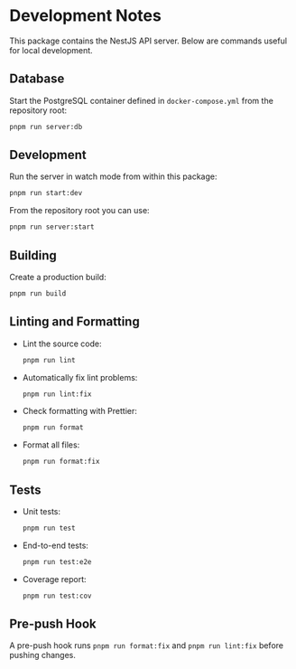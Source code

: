 # Development Notes

This package contains the NestJS API server. Below are commands useful for local development.

## Database

Start the PostgreSQL container defined in `docker-compose.yml` from the repository root:

```bash
pnpm run server:db
```

## Development

Run the server in watch mode from within this package:

```bash
pnpm run start:dev
```

From the repository root you can use:

```bash
pnpm run server:start
```

## Building

Create a production build:

```bash
pnpm run build
```

## Linting and Formatting

- Lint the source code:
  ```bash
  pnpm run lint
  ```
- Automatically fix lint problems:
  ```bash
  pnpm run lint:fix
  ```
- Check formatting with Prettier:
  ```bash
  pnpm run format
  ```
- Format all files:
  ```bash
  pnpm run format:fix
  ```

## Tests

- Unit tests:
  ```bash
  pnpm run test
  ```
- End-to-end tests:
  ```bash
  pnpm run test:e2e
  ```
- Coverage report:
  ```bash
  pnpm run test:cov
  ```

## Pre-push Hook

A pre-push hook runs `pnpm run format:fix` and `pnpm run lint:fix` before pushing changes.

